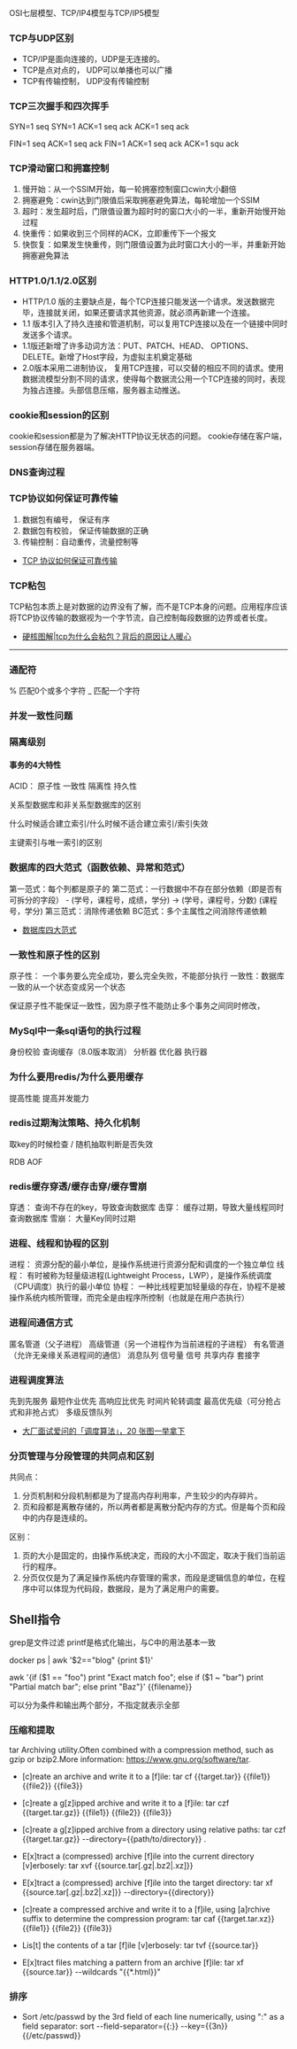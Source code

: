 
OSI七层模型、TCP/IP4模型与TCP/IP5模型

### TCP与UDP区别

- TCP/IP是面向连接的，UDP是无连接的。
- TCP是点对点的， UDP可以单播也可以广播
- TCP有传输控制， UDP没有传输控制

### TCP三次握手和四次挥手

SYN=1 seq
SYN=1 ACK=1 seq ack
ACK=1 seq ack

FIN=1 seq 
ACK=1 seq ack
FIN=1 ACK=1 seq ack
ACK=1 squ ack




### TCP滑动窗口和拥塞控制


1. 慢开始：从一个SSIM开始，每一轮拥塞控制窗口cwin大小翻倍
2. 拥塞避免：cwin达到门限值后采取拥塞避免算法，每轮增加一个SSIM
3. 超时：发生超时后，门限值设置为超时时的窗口大小的一半，重新开始慢开始过程
4. 快重传：如果收到三个同样的ACK，立即重传下一个报文
5. 快恢复：如果发生快重传，则门限值设置为此时窗口大小的一半，并重新开始拥塞避免算法


### HTTP1.0/1.1/2.0区别

- HTTP/1.0 版的主要缺点是，每个TCP连接只能发送一个请求。发送数据完毕，连接就关闭，如果还要请求其他资源，就必须再新建一个连接。
- 1.1 版本引入了持久连接和管道机制，可以复用TCP连接以及在一个链接中同时发送多个请求。
- 1.1版还新增了许多动词方法：PUT、PATCH、HEAD、 OPTIONS、DELETE。新增了Host字段，为虚拟主机奠定基础
- 2.0版本采用二进制协议， 复用TCP连接，可以交替的相应不同的请求。使用数据流模型分割不同的请求，使得每个数据流公用一个TCP连接的同时，表现为独占连接。头部信息压缩，服务器主动推送。



### cookie和session的区别

cookie和session都是为了解决HTTP协议无状态的问题。
cookie存储在客户端，session存储在服务器端。


### DNS查询过程

### TCP协议如何保证可靠传输

1. 数据包有编号， 保证有序
2. 数据包有校验， 保证传输数据的正确
3. 传输控制：自动重传，流量控制等

- [TCP 协议如何保证可靠传输](https://segmentfault.com/a/1190000022944999)


### TCP粘包

TCP粘包本质上是对数据的边界没有了解，而不是TCP本身的问题。应用程序应该将TCP协议传输的数据视为一个字节流，自己控制每段数据的边界或者长度。


- [硬核图解|tcp为什么会粘包？背后的原因让人暖心](https://segmentfault.com/a/1190000039691657)


---------------------------------------------




### 通配符
% 匹配0个或多个字符
_ 匹配一个字符


### 并发一致性问题


### 隔离级别


#### 事务的4大特性

ACID： 原子性 一致性 隔离性 持久性


关系型数据库和非关系型数据库的区别

什么时候适合建立索引/什么时候不适合建立索引/索引失效

主键索引与唯一索引的区别

### 数据库的四大范式（函数依赖、异常和范式）

第一范式：每个列都是原子的
第二范式：一行数据中不存在部分依赖（即是否有可拆分的字段）
    - (学号，课程号，成绩，学分) -> (学号，课程号，分数)  (课程号，学分)
第三范式：消除传递依赖
BC范式：多个主属性之间消除传递依赖

- [数据库四大范式](https://www.jianshu.com/p/71563d6b121d)




### 一致性和原子性的区别

原子性： 一个事务要么完全成功，要么完全失败，不能部分执行
一致性：数据库一致的从一个状态变成另一个状态

保证原子性不能保证一致性，因为原子性不能防止多个事务之间同时修改，


### MySql中一条sql语句的执行过程

身份校验 查询缓存（8.0版本取消） 分析器 优化器  执行器

### 为什么要用redis/为什么要用缓存

提高性能  提高并发能力



### redis过期淘汰策略、持久化机制

取key的时候检查 / 随机抽取判断是否失效

RDB AOF



### redis缓存穿透/缓存击穿/缓存雪崩

穿透： 查询不存在的key，导致查询数据库
击穿： 缓存过期，导致大量线程同时查询数据库
雪崩： 大量Key同时过期




### 进程、线程和协程的区别


进程： 资源分配的最小单位，是操作系统进行资源分配和调度的一个独立单位
线程： 有时被称为轻量级进程(Lightweight Process，LWP），是操作系统调度（CPU调度）执行的最小单位
协程： 一种比线程更加轻量级的存在，协程不是被操作系统内核所管理，而完全是由程序所控制（也就是在用户态执行）


### 进程间通信方式

匿名管道（父子进程） 高级管道（另一个进程作为当前进程的子进程） 有名管道（允许无亲缘关系进程间的通信）
消息队列
信号量 信号
共享内存
套接字


### 进程调度算法


先到先服务
最短作业优先
高响应比优先
时间片轮转调度
最高优先级（可分抢占式和非抢占式）
多级反馈队列


- [大厂面试爱问的「调度算法」，20 张图一举拿下](https://www.cnblogs.com/xiaolincoding/p/13631224.html)




### 分页管理与分段管理的共同点和区别


共同点：
1. 分页机制和分段机制都是为了提高内存利用率，产生较少的内存碎片。
2. 页和段都是离散存储的，所以两者都是离散分配内存的方式。但是每个页和段中的内存是连续的。

区别：
1. 页的大小是固定的，由操作系统决定，而段的大小不固定，取决于我们当前运行的程序。
2. 分页仅仅是为了满足操作系统内存管理的需求，而段是逻辑信息的单位，在程序中可以体现为代码段，数据段，是为了满足用户的需要。





Shell指令
----------------------

grep是文件过滤
printf是格式化输出，与C中的用法基本一致


docker ps | awk '$2=="blog"  {print $1}'

awk '{if ($1 == "foo") print "Exact match foo"; else if ($1 ~ "bar") print "Partial match bar"; else print "Baz"}' {{filename}}

可以分为条件和输出两个部分，不指定就表示全部

### 压缩和提取

tar
Archiving utility.Often combined with a compression method, such as gzip or bzip2.More information: https://www.gnu.org/software/tar.

 - [c]reate an archive and write it to a [f]ile:
   tar cf {{target.tar}} {{file1}} {{file2}} {{file3}}

 - [c]reate a g[z]ipped archive and write it to a [f]ile:
   tar czf {{target.tar.gz}} {{file1}} {{file2}} {{file3}}

 - [c]reate a g[z]ipped archive from a directory using relative paths:
   tar czf {{target.tar.gz}} --directory={{path/to/directory}} .

 - E[x]tract a (compressed) archive [f]ile into the current directory [v]erbosely:
   tar xvf {{source.tar[.gz|.bz2|.xz]}}

 - E[x]tract a (compressed) archive [f]ile into the target directory:
   tar xf {{source.tar[.gz|.bz2|.xz]}} --directory={{directory}}

 - [c]reate a compressed archive and write it to a [f]ile, using [a]rchive suffix to determine the compression program:
   tar caf {{target.tar.xz}} {{file1}} {{file2}} {{file3}}

 - Lis[t] the contents of a tar [f]ile [v]erbosely:
   tar tvf {{source.tar}}

 - E[x]tract files matching a pattern from an archive [f]ile:
   tar xf {{source.tar}} --wildcards "{{*.html}}"


### 排序

 - Sort /etc/passwd by the 3rd field of each line numerically, using ":" as a field separator:
   sort --field-separator={{:}} --key={{3n}} {{/etc/passwd}}


